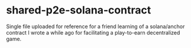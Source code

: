 # shared-p2e-solana-contract

Single file uploaded for reference for a friend learning of a solana/anchor contract I wrote a while ago for facilitating a play-to-earn decentralized game.

